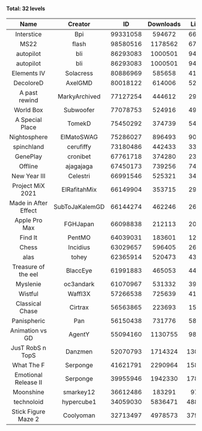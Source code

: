 #### Total: 32 levels

| Name | Creator | ID | Downloads | Likes |
|:---:|:---:|:---:|:---:|:---:|
| Interstice | Bpi | 99331058 | 594672 | 66123
| MS22 | flash | 98580516 | 1178562 | 67967
| autopilot | bli | 86293083 | 1000501 | 94223
| autopilot | bli | 86293083 | 1000501 | 94223
| Elements IV | Solacress | 80886969 | 585658 | 41374
| DecoloreD | AxelGMD | 80018122 | 614006 | 52285
| A past rewind | MarkyArchived | 77127254 | 444612 | 29530
| World Box | Subwoofer | 77078753 | 524916 | 49506
| A Special Place | TomekD | 75450292 | 374739 | 54705
| Nightosphere | ElMatoSWAG | 75286027 | 896493 | 90744
| spinchland | cerufiffy | 73180486 | 442433 | 33946
| GenePlay | cronibet | 67761718 | 374280 | 23853
| Offline | ajagajaga | 67450173 | 739256 | 74049
| New Year III | Celestri | 66991546 | 525321 | 34276
| Project MiX 2021 | ElRafitahMix | 66149904 | 353715 | 29748
| Made in After Effect | SubToJaKalemGD | 66144274 | 462246 | 26651
| Apple Pro Max | FGHJapan | 66098838 | 212113 | 20368
| Find It | PentMO | 64039031 | 183601 | 12974
| Chess | Incidius | 63029657 | 596405 | 26685
| alas | tohey | 62365914 | 520473 | 43995
| Treasure of the eel | BlaccEye | 61991883 | 465053 | 44554
| Myslenie | oc3andark | 61070967 | 531332 | 39688
| Wistful | Waffl3X | 57266538 | 725639 | 41516
| Classical Chase | Cirtrax | 56563865 | 223693 | 15024
| Panispheric | Pan | 56150438 | 731776 | 58678
| Animation vs GD | AgentY | 55094160 | 1130755 | 98332
| JusT RobS n TopS | Danzmen | 52070793 | 1714324 | 130466
| What The F | Serponge | 41621791 | 2290964 | 158190
| Emotional Release II | Serponge | 39955946 | 1942330 | 178848
| Moonshine | smarkey12 | 36612486 | 183291 | 9750
| technoloid | hypercube1 | 34059030 | 5836471 | 488288
| Stick Figure Maze 2 | Coolyoman | 32713497 | 4978573 | 379002
